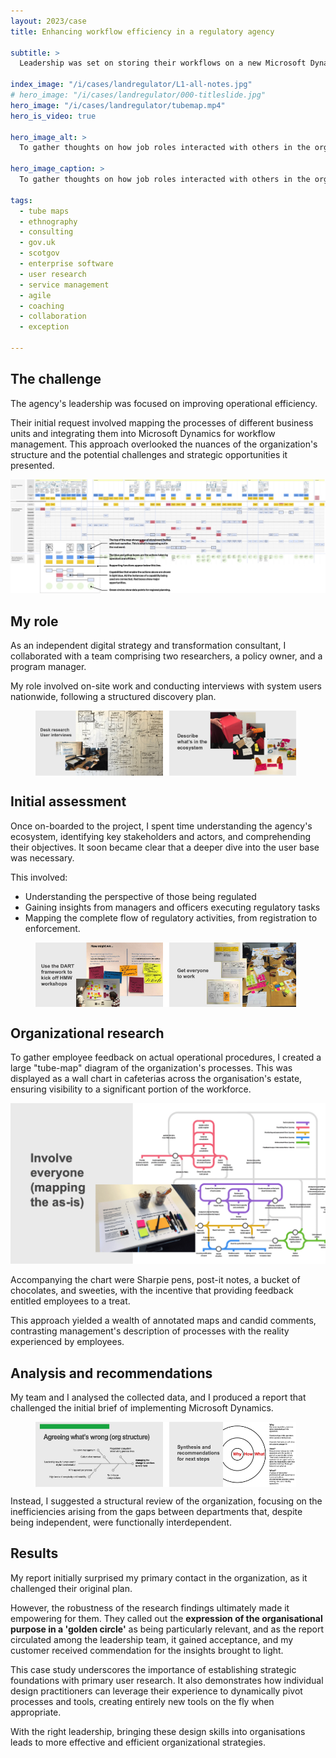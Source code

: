 ```yaml
---
layout: 2023/case
title: Enhancing workflow efficiency in a regulatory agency

subtitle: >
  Leadership was set on storing their workflows on a new Microsoft Dynamics platform, but they had not mapped the journeys of the different colleagues in the organisation and were unaware of the challenges and opportunites created by their structure.

index_image: "/i/cases/landregulator/L1-all-notes.jpg"
# hero_image: "/i/cases/landregulator/000-titleslide.jpg"
hero_image: "/i/cases/landregulator/tubemap.mp4"
hero_is_video: true

hero_image_alt: >
  To gather thoughts on how job roles interacted with others in the organisation, I posted a tubemap of the different functions in the office caffeterias with a jar of candy and a pile of post-its. The deal was, write a post-it, take a Malteser. This worked quite well in that I quickly gathered a reasonable picture of what was going on:-)

hero_image_caption: >
  To gather thoughts on how job roles interacted with others in the organisation, I posted a tubemap of the different functions in the office caffeterias with a jar of candy and a pile of post-its. The deal was, write a post-it, take a Malteser. This worked quite well in that I quickly gathered a reasonable picture of what was going on:-)

tags: 
  - tube maps
  - ethnography
  - consulting
  - gov.uk
  - scotgov
  - enterprise software
  - user research
  - service management
  - agile
  - coaching
  - collaboration
  - exception

---
```



## The challenge

The agency's leadership was focused on improving operational efficiency. 

Their initial request involved mapping the processes of different business units and integrating them into Microsoft Dynamics for workflow management. This approach overlooked the nuances of the organization's structure and the potential challenges and strategic opportunities it presented.

<img src="/i/cases/landregulator/L1-all-notes.jpg" alt="Level 1 blueprint of the organisation's service."/>


## My role

As an independent digital strategy and transformation consultant, I collaborated with a team comprising two researchers, a policy owner, and a program manager. 

My role involved on-site work and conducting interviews with system users nationwide, following a structured discovery plan.

<figure style="display:flex;">
  <img style="width:48%;" src="/i/cases/landregulator/040-primary-research.jpg" alt="Desk research"/>
  <img style="width:48%;border-left:10px solid white;" src="/i/cases/landregulator/055-whatsintheecosystem.jpg" alt="User research"/>
</figure>


## Initial assessment

Once on-boarded to the project, I spent time understanding the agency's ecosystem, identifying key stakeholders and actors, and comprehending their objectives. It soon became clear that a deeper dive into the user base was necessary.

This involved:

- Understanding the perspective of those being regulated
- Gaining insights from managers and officers executing regulatory tasks
- Mapping the complete flow of regulatory activities, from registration to enforcement.


<figure style="display:flex;">
  <img style="width:48%;" src="/i/cases/landregulator/080-HMW-DART.jpg" alt="Using the DART framwork as workshop stimulus"/>
  <img style="width:48%;border-left:10px solid white;" src="/i/cases/landregulator/100-opportunities.jpg" alt="Brainstorming opportunities using identified problems as stimulus"/>
</figure>


## Organizational research

To gather employee feedback on actual operational procedures, I created a large "tube-map" diagram of the organization's processes. This was displayed as a wall chart in cafeterias across the organisation's estate, ensuring visibility to a significant portion of the workforce. 

<img src="/i/cases/landregulator/060-probe-tubemap.jpg" alt="a large tube-map diagram of the organization's processes"/>

Accompanying the chart were Sharpie pens, post-it notes, a bucket of chocolates, and sweeties, with the incentive that providing feedback entitled employees to a treat. 

This approach yielded a wealth of annotated maps and candid comments, contrasting management's description of processes with the reality experienced by employees.


## Analysis and recommendations

My team and I analysed the collected data, and I produced a report that challenged the initial brief of implementing Microsoft Dynamics. 

<figure style="display:flex;">
  <img style="width:48%;" src="/i/cases/landregulator/070-ishikaya.jpg" alt="Ishikaya diagram showing problem causality"/>
  <img style="width:48%;border-left:10px solid white;" src="/i/cases/landregulator/999-golden-circle.jpg" alt="Golden circle title page of report"/>
</figure>

Instead, I suggested a structural review of the organization, focusing on the inefficiencies arising from the gaps between departments that, despite being independent, were functionally interdependent.


## Results

My report initially surprised my primary contact in the organization, as it challenged their original plan. 

However, the robustness of the research findings ultimately made it empowering for them. They called out the **expression of the organisational purpose in a 'golden circle'** as being particularly relevant, and as the report circulated among the leadership team, it gained acceptance, and my customer received commendation for the insights brought to light.

This case study underscores the importance of establishing strategic foundations with primary user research. It also demonstrates how individual design practitioners can leverage their experience to dynamically pivot processes and tools, creating entirely new tools on the fly when appropriate.

With the right leadership, bringing these design skills into organisations leads to more effective and efficient organizational strategies.



